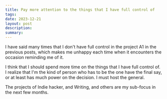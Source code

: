 ```yaml
---
title: Pay more attention to the things that I have full control of
tags: 
date: 2023-12-21
layout: post
description: 
summary:
---
```


I have said many times that I don't have full control in the project A1 in the previous posts, which makes me unhappy each time when it encounters the occasion reminding me of it.

I think that I should spend more time on the things that I have full control of. I realize that I'm the kind of person who has to be the one have the final say, or at least has much power on the decision. I must host the general. 

The projects of Indie hacker, and Writing, and others are my sub-focus in the next few months.